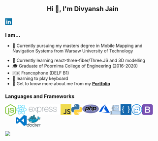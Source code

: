 <!-- - 👋 Hi, I’m @BlackDranzer777
- 👀 I’m interested in 3D Modelling, AR/VR and Block Chain.
- 🌱 I’m currently learning react-three-fiber.
- 📫 Reach me out at my e-mail divyanshjn23@gmail.com -->


<h2 align="center">Hi 👋, I'm Divyansh Jain</h2>
<!-- <h3 align="center" style="font-size:20px;">Full Stack Engineer</h3> -->


<a href="https://www.linkedin.com/in/divyanshjain777/" target="blank"><img align="center" src="icons/linkedin.svg" alt="Divyansh" width="22px" /></a>
<br />
### I am...
* 🏫 Currently pursuing my masters degree in Mobile Mapping and Navigation Systems from Warsaw University of Technology
<!-- * 🔭 Currently working on few three.js or WebGL projects -->
* 🌱 Currently learning react-three-fiber/Three.JS and 3D modelling
* 🎓 Graduate of Poornima College of Engineering (2016-2020)
* 🇫🇷 Francophone (DELF B1)
* 🎹 learning to play keyboard
* 📄 Get to know more about me from my **[Portfolio](https://divyansh-jain.xyz)**

<!-- ### Recent achievements and Certifications 🏆 -->

<!-- * 🥉  -->


### Languages and Frameworks


<img align="left" src="icons/nodejs-icon.svg"  margin="10px" width="35px"/>
<img align="left" src="icons/react.svg" margin="10px" width="35px" />
<img align="left" src="icons/expressjs.png" margin="10px" width="110px" />
<img align="left" src="icons/logo-javascript.svg" margin="10px" width="35px"/> 
<img align="left" src="icons/python.png" margin="10px" width="35px" />
<img align="left" src="icons/php.svg"   margin="10px" width="55px"/>
<img align="left" src="icons/azure.png" margin="10px" width="35px" />
<img align="left" src="icons/wit.png" margin="10px" width="35px" />
<img align="left" src="icons/luis.png" margin="10px" width="35px" />
<img align="left" src="icons/botframework.png" margin="10px" width="35px" />
<img align="left" src="icons/bootstrap.svg" margin="10px" width="35px" />
<img align="left" src="icons/visual-studio-code.svg"   margin="10px" width="35px"/>
<img align="left" src="icons/docker.png"   margin="10px" width="45px"/>


<br />
<br />
<br />
<!-- ![](https://raw.githubusercontent.com/diveshkswn/github-stats-transparent/output/generated/overview.svg) -->

<!-- ![](https://raw.githubusercontent.com/diveshkswn/github-stats-transparent/output/generated/languages.svg) -->
<!-- https://github-readme-stats.vercel.app/api?username=anuraghazra&hide=contribs,issues -->

<!-- <a href="https://github.com/BlackDranzer777/github-readme-stats">
        <img align="center" src="https://github-readme-stats.vercel.app/api?username=BlackDranzer777&show_icons=true&theme=transparent&hide=contribs,issues,prs" />
</a> -->
<br />
<br />
<a href="https://github.com/BlackDranzer777/github-readme-stats">
  <img align="center" src="https://github-readme-stats.vercel.app/api/top-langs/?username=BlackDranzer777&layout=pie&theme=transparent" />
</a>


<!---
BlackDranzer777/BlackDranzer777 is a ✨ special ✨ repository because its `README.md` (this file) appears on your GitHub profile.
You can click the Preview link to take a look at your changes.
--->
